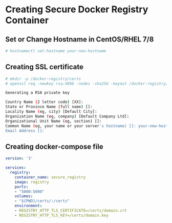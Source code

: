 # Creating Secure Docker Registry Container 
## Set or Change Hostname in CentOS/RHEL 7/8
```bash
# hostnamectl set-hostname your-new-hostname
```
## Creating SSL certificate
```bash
# mkdir -p /docker-registry/certs
# openssl req -newkey rsa:4096 -nodes -sha256 -keyout /docker-registry/certs/domain.key -x509 -days 356 -out /docker-registry/certs/domain.crt

Generating a RSA private key

Country Name (2 letter code) [XX]:
State or Province Name (full name) []:
Locality Name (eg, city) [Default City]:
Organization Name (eg, company) [Default Company Ltd]:
Organizational Unit Name (eg, section) []:
Common Name (eg, your name or your server's hostname) []: your-new-hostname
Email Address []:
```

## Creating docker-compose file

```yml
version: '3'

services:
  registry:
    container_name: secure_registry
    image: registry
    ports:
    - "5000:5000"
    volumes:
    - "${PWD}/certs/:/certs"
    environment:
    - REGISTRY_HTTP_TLS_CERTIFICATE=/certs/domain.crt
    - REGISTRY_HTTP_TLS_KEY=/certs/domain.key
 
    
